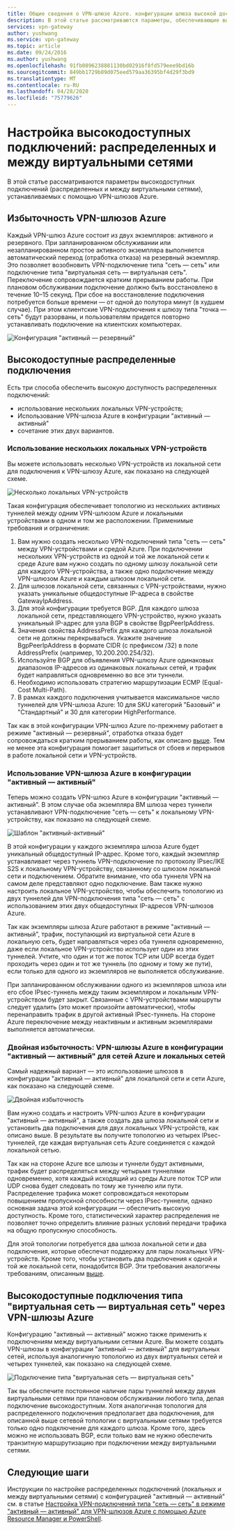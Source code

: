 ```yaml
---
title: Общие сведения о VPN-шлюзе Azure. конфигурации шлюза высокой доступности
description: В этой статье рассматриваются параметры, обеспечивающие высокую доступность подключений, устанавливаемых с помощью VPN-шлюзов Azure.
services: vpn-gateway
author: yushwang
ms.service: vpn-gateway
ms.topic: article
ms.date: 09/24/2016
ms.author: yushwang
ms.openlocfilehash: 91fb0896238881130bd02916f8fd579eee9bd16b
ms.sourcegitcommit: 849bb1729b89d075eed579aa36395bf4d29f3bd9
ms.translationtype: MT
ms.contentlocale: ru-RU
ms.lasthandoff: 04/28/2020
ms.locfileid: "75779626"
---
```

# <a name="highly-available-cross-premises-and-vnet-to-vnet-connectivity"></a>Настройка высокодоступных подключений: распределенных и между виртуальными сетями
В этой статье рассматриваются параметры высокодоступных подключений (распределенных и между виртуальными сетями), устанавливаемых с помощью VPN-шлюзов Azure.

## <a name="about-azure-vpn-gateway-redundancy"></a><a name = "activestandby"></a>Избыточность VPN-шлюзов Azure
Каждый VPN-шлюз Azure состоит из двух экземпляров: активного и резервного. При запланированном обслуживании или незапланированном простое активного экземпляра выполняется автоматический переход (отработка отказа) на резервный экземпляр. Это позволяет возобновить VPN-подключение типа "сеть — сеть" или подключение типа "виртуальная сеть — виртуальная сеть". Переключение сопровождается кратким прерыванием работы. При плановом обслуживании подключение должно быть восстановлено в течение 10–15 секунд. При сбое на восстановление подключения потребуется больше времени — от одной до полутора минут (в худшем случае). При этом клиентские VPN-подключения к шлюзу типа "точка — сеть" будут разорваны, и пользователям придется повторно устанавливать подключение на клиентских компьютерах.

![Конфигурация "активный — резервный"](./media/vpn-gateway-highlyavailable/active-standby.png)

## <a name="highly-available-cross-premises-connectivity"></a>Высокодоступные распределенные подключения
Есть три способа обеспечить высокую доступность распределенных подключений:

* использование нескольких локальных VPN-устройств;
* Использование VPN-шлюза Azure в конфигурации "активный — активный"
* сочетание этих двух вариантов.

### <a name="multiple-on-premises-vpn-devices"></a><a name = "activeactiveonprem"></a>Использование нескольких локальных VPN-устройств
Вы можете использовать несколько VPN-устройств из локальной сети для подключения к VPN-шлюзу Azure, как показано на следующей схеме.

![Несколько локальных VPN-устройств](./media/vpn-gateway-highlyavailable/multiple-onprem-vpns.png)

Такая конфигурация обеспечивает топологию из нескольких активных туннелей между одним VPN-шлюзом Azure и локальными устройствами в одном и том же расположении. Применимые требования и ограничения:

1. Вам нужно создать несколько VPN-подключений типа "сеть — сеть" между VPN-устройствами и средой Azure. При подключении нескольких VPN-устройств из одной и той же локальной сети к среде Azure вам нужно создать по одному шлюзу локальной сети для каждого VPN-устройства, а также одно подключение между VPN-шлюзом Azure и каждым шлюзом локальной сети.
2. Для шлюзов локальной сети, связанных с VPN-устройствами, нужно указать уникальные общедоступные IP-адреса в свойстве GatewayIpAddress.
3. Для этой конфигурации требуется BGP. Для каждого шлюза локальной сети, представляющего VPN-устройство, нужно указать уникальный IP-адрес для узла BGP в свойстве BgpPeerIpAddress.
4. Значения свойства AddressPrefix для каждого шлюза локальной сети не должны перекрываться. Укажите значение BgpPeerIpAddress в формате CIDR (с префиксом /32) в поле AddressPrefix (например, 10.200.200.254/32).
5. Используйте BGP для объявления VPN-шлюзу Azure одинаковых диапазонов IP-адресов из одинаковых локальных сетей, и трафик будет направляться одновременно во все эти туннели.
6. Необходимо использовать стратегию маршрутизации ECMP (Equal-Cost Multi-Path).
7. В рамках каждого подключения учитывается максимальное число туннелей для VPN-шлюза Azure: 10 для SKU категорий "Базовый" и "Стандартный" и 30 для категории HighPerformance. 

Так как в этой конфигурации VPN-шлюз Azure по-прежнему работает в режиме "активный — резервный", отработка отказа будет сопровождаться кратким прерыванием работы, как описано [выше](#activestandby). Тем не менее эта конфигурация помогает защититься от сбоев и перерывов в работе локальной сети и VPN-устройств.

### <a name="active-active-azure-vpn-gateway"></a>Использование VPN-шлюза Azure в конфигурации "активный — активный"
Теперь можно создать VPN-шлюз Azure в конфигурации "активный — активный". В этом случае оба экземпляра ВМ шлюза через туннели устанавливают VPN-подключение "сеть — сеть" к локальному VPN-устройству, как показано на следующей схеме.

![Шаблон "активный-активный"](./media/vpn-gateway-highlyavailable/active-active.png)

В этой конфигурации у каждого экземпляра шлюза Azure будет уникальный общедоступный IP-адрес. Кроме того, каждый экземпляр устанавливает через туннель VPN-подключение по протоколу IPsec/IKE S2S к локальному VPN-устройству, связанному со шлюзом локальной сети и подключением. Обратите внимание, что оба туннеля VPN на самом деле представляют одно подключение. Вам также нужно настроить локальное VPN-устройство, чтобы обеспечить топологию из двух туннелей для VPN-подключения типа "сеть — сеть" с использованием этих двух общедоступных IP-адресов VPN-шлюзов Azure.

Так как экземпляры шлюза Azure работают в режиме "активный — активный", трафик, поступающий из виртуальной сети Azure в локальную сеть, будет направляться через оба туннеля одновременно, даже если локальное VPN-устройство использует один из этих туннелей. Учтите, что один и тот же поток TCP или UDP всегда будет проходить через один и тот же туннель (по одному и тому же пути), если только для одного из экземпляров не выполняется обслуживание.

При запланированном обслуживании одного из экземпляров шлюза или его сбое IPsec-туннель между таким экземпляром и локальным VPN-устройством будет закрыт. Связанные с VPN-устройствами маршруты следует удалить (это может произойти автоматически), чтобы перенаправить трафик в другой активный IPsec-туннель. На стороне Azure переключение между неактивным и активным экземплярами выполняется автоматически.

### <a name="dual-redundancy-active-active-vpn-gateways-for-both-azure-and-on-premises-networks"></a>Двойная избыточность: VPN-шлюзы Azure в конфигурации "активный — активный" для сетей Azure и локальных сетей
Самый надежный вариант — это использование шлюзов в конфигурации "активный — активный" для локальной сети и сети Azure, как показано на следующей схеме.

![Двойная избыточность](./media/vpn-gateway-highlyavailable/dual-redundancy.png)

Вам нужно создать и настроить VPN-шлюз Azure в конфигурации "активный — активный", а также создать два шлюза локальной сети и установить два подключения для двух локальных VPN-устройств, как описано выше. В результате вы получите топологию из четырех IPsec-туннелей, где каждая виртуальная сеть Azure соединяется с каждой локальной сетью.

Так как на стороне Azure все шлюзы и туннели будут активными, трафик будет распределяться между четырьмя туннелями одновременно, хотя каждый исходящий из среды Azure поток TCP или UDP снова будет следовать по тому же туннелю или пути. Распределение трафика может сопровождаться некоторым повышением пропускной способности через IPsec-туннели, однако основная задача этой конфигурации — обеспечить высокую доступность. Кроме того, статистический характер распределения не позволяет точно определить влияние разных условий передачи трафика на общую пропускную способность.

Для этой топологии потребуется два шлюза локальной сети и два подключения, которые обеспечат поддержку для пары локальных VPN-устройств. Кроме того, чтобы установить два подключения к одной и той же локальной сети, понадобится BGP. Эти требования аналогичны требованиям, описанным [выше](#activeactiveonprem). 

## <a name="highly-available-vnet-to-vnet-connectivity-through-azure-vpn-gateways"></a>Высокодоступные подключения типа "виртуальная сеть — виртуальная сеть" через VPN-шлюзы Azure
Конфигурацию "активный — активный" можно также применить к подключениям между виртуальными сетями Azure. Вы можете создать VPN-шлюзы в конфигурации "активный — активный" для виртуальных сетей, используя аналогичную топологию из двух виртуальных сетей и четырех туннелей, как показано на следующей схеме.

![Подключение типа "виртуальная сеть — виртуальная сеть"](./media/vpn-gateway-highlyavailable/vnet-to-vnet.png)

Так вы обеспечите постоянное наличие пары туннелей между двумя виртуальными сетями при плановом обслуживании любого типа, делая подключение высокодоступным. Хотя аналогичная топология для распределенного подключения предполагает два подключения, для описанной выше сетевой топологии с виртуальными сетями требуется только одно подключение для каждого шлюза. Кроме того, здесь можно не использовать BGP, если только вам не нужно обеспечить транзитную маршрутизацию при подключении между виртуальными сетями.

## <a name="next-steps"></a>Следующие шаги
Инструкции по настройке распределенных подключений (локальных и между виртуальными сетями) с конфигурацией "активный — активный" см. в статье [Настройка VPN-подключений типа "сеть — сеть" в режиме "активный — активный" для VPN-шлюзов Azure с помощью Azure Resource Manager и PowerShell](vpn-gateway-activeactive-rm-powershell.md).

